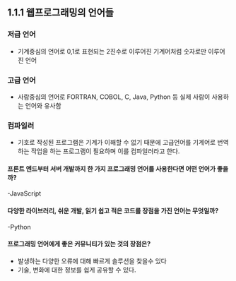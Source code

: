 ## 1.1.1 웹프로그래밍의 언어들



### 저급 언어

 - 기계중심의 언어로 0,1로 표현되는 2진수로 이루어진 기계어처럼 숫자로만 이루어진 언어



### 고급 언어

 - 사람중심의 언어로 FORTRAN, COBOL, C, Java, Python 등 실제 사람이 사용하는 언어와 유사함



### 컴파일러

 - 기호로 작성된 프로그램은 기계가 이해할 수 없기 때문에 고급언어를 기계어로 번역하는 작업을 하는 프로그램이 필요하며 이를 컴파일러라고 한다. 



#### 프론트 엔드부터 서버 개발까지 한 가지 프로그래밍 언어를 사용한다면 어떤 언어가 좋을까?

-JavaScript

#### 다양한 라이브러리, 쉬운 개발, 읽기 쉽고 적은 코드를 장점을 가진 언어는 무엇일까?

-Python

#### 프로그래밍 언어에게 좋은 커뮤니티가 있는 것의 장점은?

 - 발생하는 다양한 오류에 대해 빠르게 솔루션을 찾을수 있다
 - 기술, 변화에 대한 정보를 쉽게 공유할 수 있다.
